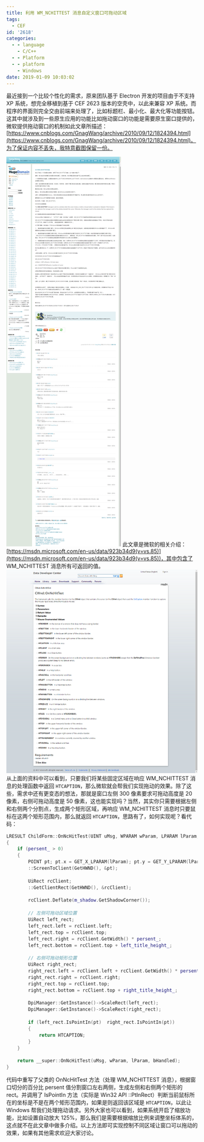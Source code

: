```yaml
---
title: 利用 WM_NCHITTEST 消息自定义窗口可拖动区域
tags:
  - CEF
id: '2618'
categories:
  - - language
    - C/C++
  - - Platform
  - - platform
    - Windows
date: 2019-01-09 10:03:02
---
```


最近接到一个比较个性化的需求，原来团队基于 Electron 开发的项目由于不支持 XP 系统，想完全移植到基于 CEF 2623 版本的空壳中，以此来兼容 XP 系统。而程序的界面则完全交由前端来处理了，比如标题栏、最小化、最大化等功能按钮。这其中就涉及到一些原生应用的功能比如拖动窗口的功能是需要原生窗口提供的，微软提供拖动窗口的机制如此文章所描述：[https://www.cnblogs.com/GnagWang/archive/2010/09/12/1824394.html](https://www.cnblogs.com/GnagWang/archive/2010/09/12/1824394.html)。为了保证内容不丢失，我特意截图保留一份。
<!-- more -->
[![](/images/2019/01/www.cnblogs.com_GnagWang_archive_2010_09_12_1824394.html.png)](/images/2019/01/www.cnblogs.com_GnagWang_archive_2010_09_12_1824394.html.png) 此文章是微软的相关介绍：[https://msdn.microsoft.com/en-us/data/923b34d9(v=vs.85)](https://msdn.microsoft.com/en-us/data/923b34d9(v=vs.85))，其中包含了 WM\_NCHITTEST 消息所有可返回的值。 [![](/images/2019/01/msdn.microsoft.com_en-us_data_923b34d9vvs.85.png)](/images/2019/01/msdn.microsoft.com_en-us_data_923b34d9vvs.85.png) 从上面的资料中可以看到，只要我们将某些固定区域在响应 WM\_NCHITTEST 消息的处理函数中返回 `HTCAPTION`，那么微软就会帮我们实现拖动的效果。除了这些，需求中还有更变态的想法，那就是窗口左侧 300 像素要求可拖动高度是 20 像素，右侧可拖动高度是 50 像素，这也能实现吗？当然，其实你只需要根据左侧和右侧两个分割点，生成两个矩形区域，再响应 WM\_NCHITTEST 消息时只要鼠标在这两个矩形范围内，那么就返回 `HTCAPTION`，思路有了，如何实现呢？看代码：

```cpp
LRESULT ChildForm::OnNcHitTest(UINT uMsg, WPARAM wParam, LPARAM lParam, BOOL& bHandled)
{
    if (persent_ > 0)
    {
        POINT pt; pt.x = GET_X_LPARAM(lParam); pt.y = GET_Y_LPARAM(lParam);
        ::ScreenToClient(GetHWND(), &pt);

        UiRect rcClient;
        ::GetClientRect(GetHWND(), &rcClient);

        rcClient.Deflate(m_shadow.GetShadowCorner());

        // 左侧可拖动区域位置
        UiRect left_rect;
        left_rect.left = rcClient.left;
        left_rect.top = rcClient.top;
        left_rect.right = rcClient.GetWidth() * persent_;
        left_rect.bottom = rcClient.top + left_title_height_;

        // 右侧可拖动矩形位置
        UiRect right_rect;
        right_rect.left = rcClient.left + rcClient.GetWidth() * persent_;
        right_rect.right = rcClient.right;
        right_rect.top = rcClient.top;
        right_rect.bottom = rcClient.top + right_title_height_;

        DpiManager::GetInstance()->ScaleRect(left_rect);
        DpiManager::GetInstance()->ScaleRect(right_rect);

        if (left_rect.IsPointIn(pt)  right_rect.IsPointIn(pt))
        {
            return HTCAPTION;
        }
    }

    return __super::OnNcHitTest(uMsg, wParam, lParam, bHandled);
}
```

代码中重写了父类的 OnNcHitTest 方法（处理 WM\_NCHITTEST 消息），根据窗口切分的百分比 persent 值分割窗口左右两侧，生成左侧和右侧两个矩形的 rect。并调用了 IsPointIn 方法（实际是 Win32 API ::PtInRect）判断当前鼠标所在的坐标是不是在两个矩形范围内，如果是则返回该区域是 `HTCAPTION`，以此让 Windows 帮我们处理拖动请求。另外大家也可以看到，如果系统开启了缩放功能，比如设置自动放大 125%，那么我们是需要根据缩放比例来调整坐标体系的，这点就不在此文章中做多介绍。以上方法即可实现控制不同区域让窗口可以拖动的效果，如果有其他需求欢迎大家讨论。